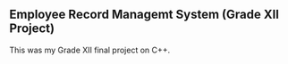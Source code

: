 ## Employee Record Managemt System (Grade XII Project)

This was my Grade XII final project on C++. 
